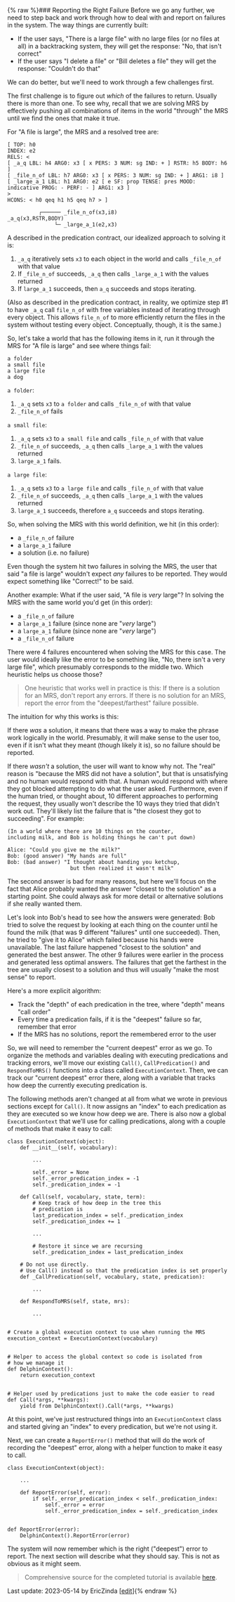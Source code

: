 {% raw %}### Reporting the Right Failure
Before we go any further, we need to step back and work through how to deal with and report on failures in the system. The way things are currently built:
- If the user says, "There is a large file" with no large files (or no files at all) in a backtracking system, they will get the response: "No, that isn't correct"
- If the user says "I delete a file" or "Bill deletes a file" they will get the response: "Couldn't do that"

We can do better, but we'll need to work through a few challenges first.

The first challenge is to figure out *which* of the failures to return. Usually there is more than one. To see why, recall that we are solving MRS by effectively pushing all combinations of items in the world "through" the MRS until we find the ones that make it true. 

For "A file is large", the MRS and a resolved tree are:

```
[ TOP: h0
INDEX: e2
RELS: < 
[ _a_q LBL: h4 ARG0: x3 [ x PERS: 3 NUM: sg IND: + ] RSTR: h5 BODY: h6 ]
[ _file_n_of LBL: h7 ARG0: x3 [ x PERS: 3 NUM: sg IND: + ] ARG1: i8 ]
[ _large_a_1 LBL: h1 ARG0: e2 [ e SF: prop TENSE: pres MOOD: indicative PROG: - PERF: - ] ARG1: x3 ]
>
HCONS: < h0 qeq h1 h5 qeq h7 > ]

          ┌────── _file_n_of(x3,i8)
_a_q(x3,RSTR,BODY)    
               └─ _large_a_1(e2,x3)
```

A described in the predication contract, our idealized approach to solving it is:
1. `_a_q` iteratively sets `x3` to each object in the world and calls `_file_n_of` with that value
2. If `_file_n_of` succeeds, `_a_q` then calls `_large_a_1` with the values returned
3. If `large_a_1` succeeds, then `a_q` succeeds and stops iterating. 

(Also as described in the predication contract, in reality, we optimize step #1 to have `_a_q` call `file_n_of` with free variables instead of iterating through every object. This allows `file_n_of` to more efficiently return the files in the system without testing every object. Conceptually, though, it is the same.)

So, let's take a world that has the following items in it, run it through the MRS for "A file is large" and see where things fail:

```
a folder
a small file
a large file
a dog
```

`a folder`:
1. `_a_q` sets `x3` to `a folder` and calls `_file_n_of` with that value
2. `_file_n_of` fails

`a small file`:
1. `_a_q` sets `x3` to `a small file` and calls `_file_n_of` with that value
2. `_file_n_of` succeeds, `_a_q` then calls `_large_a_1` with the values returned
3. `large_a_1` fails. 

`a large file`:
1. `_a_q` sets `x3` to `a large file` and calls `_file_n_of` with that value
2. `_file_n_of` succeeds, `_a_q` then calls `_large_a_1` with the values returned
3. `large_a_1` succeeds, therefore `a_q` succeeds and stops iterating. 

So, when solving the MRS with this world definition, we hit (in this order):
- a `_file_n_of` failure
- a `large_a_1` failure
- a solution (i.e. no failure)

Even though the system hit two failures in solving the MRS, the user that said "a file is large" wouldn't expect *any* failures to be reported. They would expect something like "Correct!" to be said.

Another example: What if the user said, "A file is *very* large"? In solving the MRS with the same world you'd get (in this order):  
- a `_file_n_of` failure
- a `large_a_1` failure (since none are "*very* large")
- a `large_a_1` failure (since none are "*very* large")
- a `_file_n_of` failure

There were 4 failures encountered when solving the MRS for this case. The user would ideally like the error to be something like, "No, there isn't a very large file", which presumably corresponds to the middle two. Which heuristic helps us choose those?

> One heuristic that works well in practice is this: If there is a solution for an MRS, don't report any errors. If there is no solution for an MRS, report the error from the "deepest/farthest" failure possible.


The intuition for why this works is this:

If there *was* a solution, it means that there was a way to make the phrase work logically in the world. Presumably, it will make sense to the user too, even if it isn't what they meant (though likely it is), so no failure should be reported. 

If there *wasn't* a solution, the user will want to know why not. The "real" reason is "because the MRS did not have a solution", but that is unsatisfying and no human would respond with that. A human would respond with where they got blocked attempting to do what the user asked. Furthermore, even if the human tried, or thought about, 10 different approaches to performing the request, they usually won't describe the 10 ways they tried that didn't work out. They'll likely list the failure that is "the closest they got to succeeding".  For example:

    (In a world where there are 10 things on the counter, 
    including milk, and Bob is holding things he can't put down)
    
    Alice: "Could you give me the milk?"
    Bob: (good answer) "My hands are full"
    Bob: (bad answer) "I thought about handing you ketchup, 
                        but then realized it wasn't milk"

The second answer is bad for many reasons, but here we'll focus on the fact that Alice probably wanted the answer "closest to the solution" as a starting point. She could always ask for more detail or alternative solutions if she really wanted them.

Let's look into Bob's head to see how the answers were generated: Bob tried to solve the request by looking at each thing on the counter until he found the milk (that was 9 different "failures" until one succeeded). Then, he tried to "give it to Alice" which failed because his hands were unavailable. The last failure happened "closest to the solution" and generated the best answer. The other 9 failures were earlier in the process and generated less optimal answers. The failures that get the farthest in the tree are usually closest to a solution and thus will usually "make the most sense" to report.

Here's a more explicit algorithm:
- Track the "depth" of each predication in the tree, where "depth" means "call order"
- Every time a predication fails, if it is the "deepest" failure so far, remember that error
- If the MRS has no solutions, report the remembered error to the user

So, we will need to remember the "current deepest" error as we go. To organize the methods and variables dealing with executing predications and tracking errors, we'll move our existing `Call()`, `CallPredication()` and `RespondToMRS()` functions into a class called `ExecutionContext`. Then, we can track our "current deepest" error there, along with a variable that tracks how deep the currently executing predication is.

The following methods aren't changed at all from what we wrote in previous sections except for `Call()`.  It now assigns an "index" to each predication as they are executed so we know how deep we are. There is also now a global `ExecutionContext` that we'll use for calling predications, along with a couple of methods that make it easy to call:
```
class ExecutionContext(object):
    def __init__(self, vocabulary):
        
        ...
        
        self._error = None
        self._error_predication_index = -1
        self._predication_index = -1

    def Call(self, vocabulary, state, term):
        # Keep track of how deep in the tree this 
        # predication is
        last_predication_index = self._predication_index
        self._predication_index += 1

        ...

        # Restore it since we are recursing
        self._predication_index = last_predication_index

    # Do not use directly.
    # Use Call() instead so that the predication index is set properly
    def _CallPredication(self, vocabulary, state, predication):
        
        ...

    def RespondToMRS(self, state, mrs):
        
        ...
                          
            
# Create a global execution context to use when running the MRS
execution_context = ExecutionContext(vocabulary)


# Helper to access the global context so code is isolated from
# how we manage it
def DelphinContext():
    return execution_context


# Helper used by predications just to make the code easier to read
def Call(*args, **kwargs):
    yield from DelphinContext().Call(*args, **kwargs)
```

At this point, we've just restructured things into an `ExecutionContext` class and started giving an "index" to every predication, but we're not using it. 

Next, we can create a `ReportError()` method that will do the work of recording the "deepest" error, along with a helper function to make it easy to call.

```
class ExecutionContext(object):
    
    ...
    
    def ReportError(self, error):
        if self._error_predication_index < self._predication_index:
            self._error = error
            self._error_predication_index = self._predication_index


def ReportError(error):
    DelphinContext().ReportError(error)
```

The system will now remember which is the right ("deepest") error to report. The next section will describe what they should say. This is not as obvious as it might seem. 

> Comprehensive source for the completed tutorial is available [here](https://github.com/EricZinda/Perplexity).


Last update: 2023-05-14 by EricZinda [[edit](https://github.com/EricZinda/Perplexity/edit/main/docs/devcon/devcon0080ErrorsChoosingWhichFailure.md)]{% endraw %}